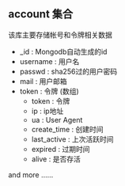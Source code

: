 ## account 集合
该库主要存储帐号和令牌相关数据

* _id : Mongodb自动生成的id
* username : 用户名
* passwd : sha256过的用户密码
* mail : 用户邮箱
* token : 令牌 (数组)
  *  token : 令牌
  *  ip : ip地址
  *  ua : User Agent
  *  create\_time : 创建时间
  *  last\_active : 上次活跃时间
  *  expired : 过期时间 
  *  alive : 是否存活

and more ……